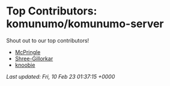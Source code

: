 # Top Contributors: komunumo/komunumo-server
Shout out to our top contributors!

- [McPringle](https://github.com/McPringle)
- [Shree-Gillorkar](https://github.com/Shree-Gillorkar)
- [knoobie](https://github.com/knoobie)


_Last updated: Fri, 10 Feb 23 01:37:15 +0000_